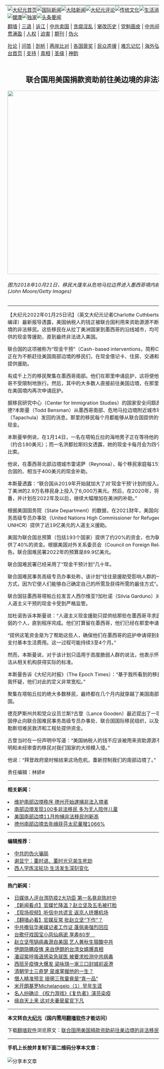 <a name="1" id="1" target="_blank"></a><span id="1"></span>
<table align=center border="0"><tr><td colspan="2" VALIGN=TOP><a href="https://github.com/jxcpzp362/djy/blob/master/gb/nf1351518.md#1"><img src="https://raw.githubusercontent.com/jxcpzp362/www/master/t/djy/1.jpg" title="大纪元首页" alt="大纪元首页"></a><a href="https://github.com/jxcpzp362/djy/blob/master/gb/n24hr.md#1"><img src="https://raw.githubusercontent.com/jxcpzp362/www/master/t/djy/3.jpg" title="国际新闻" alt="国际新闻"></a><a href="https://github.com/jxcpzp362/djy/blob/master/gb/nsc413.md#1"><img src="https://raw.githubusercontent.com/jxcpzp362/www/master/t/djy/4.jpg" title="大陆新闻" alt="大陆新闻"></a><a href="https://github.com/jxcpzp362/djy/blob/master/gb/news392.md#1"><img src="https://raw.githubusercontent.com/jxcpzp362/www/master/t/djy/5.jpg" title="大纪元评论" alt="大纪元评论"></a><a href="https://github.com/jxcpzp362/djy/blob/master/gb/news2007.md#1"><img src="https://raw.githubusercontent.com/jxcpzp362/www/master/t/djy/6.jpg" title="传统文化" alt="传统文化"></a><a href="https://github.com/jxcpzp362/djy/blob/master/gb/news2008.md#1"><img src="https://raw.githubusercontent.com/jxcpzp362/www/master/t/djy/7.jpg" title="生活消费" alt="生活消费"></a><a href="https://github.com/jxcpzp362/djy/blob/master/gb/ncyule.md#1"><img src="https://raw.githubusercontent.com/jxcpzp362/www/master/t/djy/8.jpg" title="娱乐休闲" alt="娱乐休闲"></a><a href="https://github.com/jxcpzp362/djy/blob/master/gb/nsc1002.md#1"><img src="https://raw.githubusercontent.com/jxcpzp362/www/master/t/djy/9.jpg" title="健康" alt="健康"></a><a href="https://github.com/jxcpzp362/djy/blob/master/gb/nf6092.md#1"><img src="https://raw.githubusercontent.com/jxcpzp362/www/master/t/djy/10a.jpg" title="独家" alt="独家"></a><a href="https://github.com/jxcpzp362/djy/blob/master/gb/nf4514.md#1"><img src="https://raw.githubusercontent.com/jxcpzp362/www/master/t/djy/12a.jpg" title="头条要闻" alt="头条要闻"></a></td></tr>
<tr><td colspan="2" VALIGN=TOP><a target="_blank" href="https://github.com/jxcpzp362/www/blob/master/README.md?zsrh#1">翻墙</a> | <a target="_blank" href="https://github.com/jxcpzp362/djy/blob/master/gb/nf5657.md#1">三退</a> | <a target="_blank" href="https://github.com/jxcpzp362/djy/blob/master/gb/nf6124.md#1">诉江</a> | <a target="_blank" href="https://github.com/jxcpzp362/djy/blob/master/gb/nf1176117.md#1">中共卖国</a> | <a target="_blank" href="https://github.com/jxcpzp362/djy/blob/master/gb/nf5773.md#1">贪腐淫乱</a> | <a target="_blank" href="https://github.com/jxcpzp362/djy/blob/master/gb/nf1176115.md#1">窜改历史</a> | <a target="_blank" href="https://github.com/jxcpzp362/djy/blob/master/gb/nf1176107.md#1">党魁画皮</a> | <a target="_blank" href="https://github.com/jxcpzp362/djy/blob/master/gb/nf1320400.md#1">中共间谍</a> | <a target="_blank" href="https://github.com/jxcpzp362/djy/blob/master/gb/nf1176114.md#1">破坏传统</a> | <a target="_blank" href="https://github.com/jxcpzp362/ntdtv/blob/master/gb/prog447_1.md#1">恶贯满盈</a> | <a target="_blank" href="https://github.com/jxcpzp362/djy/blob/master/gb/ncid278.md#1">人权</a> | <a target="_blank" href="https://github.com/jxcpzp362/djy/blob/master/gb/nf1176111.md#1">迫害</a> | <a target="_blank" href="https://gitlab.com/szzdlab/mh-qikan/blob/master/README.md#1">期刊</a> | <a target="_blank" href="https://github.com/jxcpzp362/djy/blob/master/gb/nf5562.md#1">伪火</a></p><p><a target="_blank" href="https://github.com/jxcpzp362/djy/blob/master/gb/9p.md#1">社论</a> | <a target="_blank" href="https://github.com/jxcpzp362/djy/blob/master/gb/nf4378.md#1">问答</a> | <a target="_blank" href="https://github.com/jxcpzp362/djy/blob/master/gb/nf5792.md#1">剖析</a> | <a target="_blank" href="https://github.com/jxcpzp362/djy/blob/master/gb/nf5735.md#1">两岸比对</a> | <a target="_blank" href="https://github.com/jxcpzp362/djy/blob/master/gb/nf6119.md#1">各国褒奖</a> | <a target="_blank" href="https://github.com/jxcpzp362/djy/blob/master/gb/nf6120.md#1">民众声援</a> | <a target="_blank" href="https://github.com/jxcpzp362/djy/blob/master/gb/nf1188594.md#1">难忘记忆</a> | <a target="_blank" href="https://github.com/jxcpzp362/djy/blob/master/gb/nf3180.md#1">海外弘传</a> | <a target="_blank" href="https://github.com/jxcpzp362/djy/blob/master/gb/nf5410.md#1">万人上访</a> | <a target="_blank" href="https://github.com/jxcpzp362/www/blob/master/README.md?zsrh#1">平台首页</a> | <a target="_blank" href="https://github.com/jxcpzp362/djy/blob/master/gb/nf4386.md#1">支持</a> | <a target="_blank" href="https://github.com/jxcpzp362/djy/blob/master/gb/nf4389.md#1">真相</a> | <a target="_blank" href="https://github.com/jxcpzp362/djy/blob/master/gb/nf5790.md#1">圣缘</a> | <a target="_blank" href="https://github.com/jxcpzp362/djy/blob/master/gb/nf4786.md#1">神韵</a></td></tr>
<tr><td VALIGN=TOP width="626"><h2 align=center>联合国用美国捐款资助前往美边境的非法移民</h2>
<img width="600" src="https://i.epochtimes.com/assets/uploads/2018/11/GettyImages-1052688638-600x400-1.jpg" />
<h6>图为2018年10月21日，移民大篷车从危地马拉边界进入墨西哥境内前往美国。(John Moore/Getty Images)
</h6>
<hr>
	<p>【大纪元2022年01月25日讯】（英文大纪元记者Charlotte Cuthbertson报导／高杉编译）最新报导透露，<ahref="https://github.com/jxcpzp362/djy/blob/master/gb/tag/%E7%BE%8E%E5%9B%BD.md#1">美国</a>纳税人的钱正被<ahref="https://github.com/jxcpzp362/djy/blob/master/gb/tag/%E8%81%94%E5%90%88%E5%9B%BD.md#1">联合国</a>利用来资助源源不断地奔赴<ahref="https://github.com/jxcpzp362/djy/blob/master/gb/tag/%E7%BE%8E%E5%9B%BD.md#1">美国</a><ahref="https://github.com/jxcpzp362/djy/blob/master/gb/tag/%E8%BE%B9%E5%A2%83.md#1">边境</a>的<ahref="https://github.com/jxcpzp362/djy/blob/master/gb/tag/%E9%9D%9E%E6%B3%95%E7%A7%BB%E6%B0%91.md#1">非法移民</a>。这些移民在从拉丁美洲国家到墨西哥的沿线城市，均可获得联合国提供的现金等<ahref="https://github.com/jxcpzp362/djy/blob/master/gb/tag/%E6%8F%B4%E5%8A%A9.md#1">援助</a>，直到最终非法进入美国。</p>
<p><ahref="https://github.com/jxcpzp362/djy/blob/master/gb/tag/%E8%81%94%E5%90%88%E5%9B%BD.md#1">联合国</a>的这项被称为“现金干预”（Cash-based interventions，简称CBI）的计划，正在为不断赶往美国南部<ahref="https://github.com/jxcpzp362/djy/blob/master/gb/tag/%E8%BE%B9%E5%A2%83.md#1">边境</a>的移民们，在现金借记卡、住房、交通和医疗等各方面提供<ahref="https://github.com/jxcpzp362/djy/blob/master/gb/tag/%E6%8F%B4%E5%8A%A9.md#1">援助</a>。</p>
<p>有成千上万的移民聚集在墨西哥南部。他们在那里申请庇护，这将使他们可以在墨西哥不受限制地旅行。然后，其中的大多数人直接前往美国边境，在那里非法越境，并在美国境内再次申请庇护。</p>
<p>据移民研究中心（Center for Immigration Studies）的国家安全问题高级研究员托德?本斯曼（Todd Bensman）从墨西哥南部、危地马拉边境附近城市塔帕丘拉（Tapachula）发回的消息，那里的移民每个月都能够从联合国提供的借记卡中领取现金。</p>
<p>本斯曼举例说，在1月14日，一名在塔帕丘拉的海地男子正在等待他的3,600比索（约合180美元）；而一名洪都拉斯妇女透露，她的现金卡每月会为四个人提供2,500比索。</p>
<p>他说，在墨西哥北部边境城市雷诺萨（Reynosa），每个移民家庭每15天就能收到联合国的、相当于400美元的现金补助。</p>
<p>本斯曼透露：“联合国从2019年开始就加大了对‘现金干预’计划的投入。当年，在拉丁美洲的2.9万名移民身上投入了6,000万美元。然后，在2020年，将该投入翻了一番，并计划在2022年及以后，继续大幅增加在美洲的补助。”</p>
<p>根据美国国务院（State Department）的数据，在2021财年，美国向联合国难民事务高级专员办事处（United Nations High Commissioner for Refugees，简称UNHCR）提供了近19亿美元的人道主义援助。</p>
<p>美国为联合国总预算（包括193个国家）提供了约20%的资金，也为联合国难民署提供了40%的资金。根据美国对外关系委员会（Council on Foreign Relations）的报告。联合国难民署2022年的预算是89.9亿美元。</p>
<p>联合国难民署已经采用了“现金干预计划”几十年。</p>
<p>联合国难民事务高级专员办事处称，该计划“往往是援助受影响人群的一种更有尊严的方式，因为它使人们能够自己确定自己的所需及获得所需的最佳方式”。</p>
<p>联合国驻墨西哥塔帕丘拉发言人西尔维亚?加杜诺（Silvia Garduno）对此表示，这些人道主义干预的现金卡受到严格监管。</p>
<p>加杜诺告诉本斯曼说：“人道主义现金援助只提供给那些在墨西哥寻求庇护的、特别脆弱的个人，直到程序完成。他们打算留在墨西哥，他们已经在那里申请了庇护。”</p>
<p>“提供这笔资金是为了帮助这些人，确保他们在墨西哥的庇护申请得到处理期间，能够支付基本生活费用。这一过程可能持续3至4个月。”</p>
<p>然而，本斯曼说，对于该计划只适用于高度脆弱人群的说法，他表示怀疑，而且也无法从相关机构获得实际的标准。</p>
<p>本斯曼告诉《大纪元时报》（The Epoch Times）：“基于我所看到的移民人口统计，我怀疑，他们对此的定义非常宽松。”</p>
<p>聚集在塔帕丘拉的绝大多数移民，最终都在几个月内就穿越了美国南部边境进入美国。</p>
<p>德克萨斯州共和党众议员兰斯?古登（Lance Gooden）最近提出了一项法案，要求美国停止向联合国难民事务高级专员办事处、联合国国际移民组织，以及联合国近东巴勒斯坦难民救济和工程处提供资金。</p>
<p>古登当时在一份声明中写道：“美国纳税人的钱不应该被用来资助源源不断的、身份不明和未经审查的移民对我们国家的大规模入侵。”</p>
<p>他说：“拜登政府是时候结束这场危机，重新控制我们的南部边境了。”</p>
<p>责任编辑：林妍#</p>
	
<hr>


<strong>相关新闻：</strong>
<li><a href="https://github.com/jxcpzp362/djy/blob/master/gb/21/7/28/n13120730.md#1">维护南部边境秩序 德州开始逮捕非法入境者</a></li>
<li><a href="https://github.com/jxcpzp362/djy/blob/master/gb/21/10/13/n13302172.md#1">南部边境发现100多非法移民 多为无人陪伴儿童</a></li>
<li><a href="https://github.com/jxcpzp362/djy/blob/master/gb/21/12/21/n13450283.md#1">美国南部边境11月拘捕非法移民创新高</a></li>
<li><a href="https://github.com/jxcpzp362/djy/blob/master/gb/22/1/10/n13495817.md#1">德州南部边境去年缉获芬太尼量增1066%</a></li>
<hr>


<strong>编辑推荐：</strong>
<li><a href="https://github.com/upjkzu3674/djy/blob/master/gb/16/1/21/n4622075.md?dfh#1" target="_blank">中共的伪火骗局</a></li><li><a href="https://github.com/tsiac2612/djy/blob/master/gb/18/11/30/n10882697.md#1" target="_blank">谢显宁：董时进、董时光兄弟生死劫</a></li><li><a href="https://github.com/tsiac2612/djy/blob/master/gb/18/5/30/n10441048.md#1" target="_blank">西人学炼法轮功 生活发生深刻变化</a></li>
<hr>

<strong>热门新闻：</strong>
<li><a href="https://github.com/ygmzcg390/djy/blob/master/gb/20/3/16/n11943195.md#1">日媒体人评台湾防疫2大功臣 第一名竟非陈时中</a></li>
<li><a href="https://github.com/ygmzcg390/djy/blob/master/gb/20/3/16/n11945071.md#1">【新闻看点】官媒忙降温？赵立坚及五毛被打脸</a></li>
<li><a href="https://github.com/ygmzcg390/djy/blob/master/gb/20/3/17/n11946346.md#1">【现场视频】听信中共谎言 返京人挤爆机场</a></li>
<li><a href="https://github.com/ygmzcg390/djy/blob/master/gb/20/3/17/n11945722.md#1">【翻墙必看】官媒反常 批赵立坚“下作”？</a></li>
<li><a href="https://github.com/ygmzcg390/djy/blob/master/gb/20/3/17/n11948259.md#1">中共撤驻华美媒记者工作证 蓬佩奥强烈回应</a></li>
<li><a href="https://github.com/ygmzcg390/djy/blob/master/gb/20/3/17/n11946544.md#1">台歌仔戏国宝小凤仙病逝 享寿80岁　</a></li>
<li><a href="https://github.com/ygmzcg390/djy/blob/master/gb/20/3/15/n11942589.md#1">赵立坚甩锅病毒源自美国 艺人黄秋生狠酸中共</a></li>
<li><a href="https://github.com/ygmzcg390/djy/blob/master/gb/20/3/17/n11947993.md#1">伊朗隐瞒疫情 来自伊朗的台湾女婿爆真相</a></li>
<li><a href="https://github.com/ygmzcg390/djy/blob/master/gb/20/3/15/n11942781.md#1">潘迎紫呼吸道感染急就医 被要求检测中共病毒</a></li>
<li><a href="https://github.com/ygmzcg390/djy/blob/master/gb/20/3/15/n11942415.md#1">西班牙疫情大爆发 梁咏琪一家三口封城前返港</a></li>
<li><a href="https://github.com/ygmzcg390/djy/blob/master/gb/20/3/11/n11933369.md#1">清朝学士三奇梦 是谁掌握他的一生？</a></li>
<li><a href="https://github.com/ygmzcg390/djy/blob/master/gb/20/3/11/n11933376.md#1">僧人精准预言 琅琊三孩童竟是“真一品”</a></li>
<li><a href="https://github.com/ygmzcg390/djy/blob/master/gb/13/1/31/n3790016.md#1">米开朗基罗Michelangelo（1）早年生涯</a></li>
<li><a href="https://github.com/ygmzcg390/djy/blob/master/gb/20/3/17/n11946008.md#1">名人纷确诊 《权力游戏》《复仇者》演员染疫</a></li>
<li><a href="https://github.com/ygmzcg390/djy/blob/master/gb/20/3/12/n11936269.md#1">缘自天上来 这对夫妻是星官下凡</a></li>
<hr>

<strong>本文转自<a href="https://www.epochtimes.com">大纪元</a>（国内需用<a href="https://github.com/jxcpzp362/www/blob/master/README.md#8">翻墙软件</a>才能访问）</strong><p>下载<a href="https://github.com/jxcpzp362/www/blob/master/README.md#8">翻墙软件</a>浏览原文：<a href="https://www.epochtimes.com/gb/22/1/24/n13527005.htm">联合国用美国捐款资助前往美边境的非法移民</a></p><hr>

<strong>手机上长按并复制下面二维码分享本文章：</strong><br><br><img src="https://chart.apis.google.com/chart?cht=qr&chs=240x240&choe=UTF-8&chld=M|2&chl=https://github.com/jxcpzp362/djy/blob/master/gb/22/1/24/n13527005.md%231" title="分享本文章"></td><td VALIGN=TOP><a href="https://github.com/jxcpzp362/djy/blob/master/gb/16/1/21/n4622075.md?dfh#1" target="_blank"><img src="https://raw.githubusercontent.com/jxcpzp362/djy/master/gb/300/wei-f1.jpg" title="中共的伪火骗局"  alt="中共的伪火骗局"></a><br><a href="https://github.com/jxcpzp362/www/blob/master/README.md?dfh#9" target="_blank"><img src="https://raw.githubusercontent.com/jxcpzp362/djy/master/gb/300/yong-h.jpg" title="永恒的见证"  alt="永恒的见证"></a><br><a href="https://github.com/jxcpzp362/djy/blob/master/gb/13/9/29/n3974789.md?dfh#1" target="_blank"><img src="https://raw.githubusercontent.com/jxcpzp362/djy/master/gb/300/shang-lnz.jpg" title="善良女子被中共投男牢"  alt="善良女子被中共投男牢"></a><br><a href="https://github.com/jxcpzp362/djy/blob/master/gb/16/3/16/n4663449.md?dfh#1" target="_blank"><img src="https://raw.githubusercontent.com/jxcpzp362/djy/master/gb/300/huo-z3.jpg" title="警卫目击活摘器官"  alt="警卫目击活摘器官"></a><br><a href="https://github.com/jxcpzp362/djy/blob/master/gb/16/8/7/n8177641.md?dfh#1" target="_blank"><img src="https://raw.githubusercontent.com/jxcpzp362/djy/master/gb/300/huo-z4.jpg" title="证人描述活摘恐怖"  alt="证人描述活摘恐怖"></a><br><a href="https://github.com/jxcpzp362/djy/blob/master/gb/10/4/19/n2881569.md?dfh#1" target="_blank"><img src="https://raw.githubusercontent.com/jxcpzp362/djy/master/gb/300/huo-z1.jpg" title="揭开活摘器官黑幕"  alt="揭开活摘器官黑幕"></a><br><a href="https://github.com/jxcpzp362/djy/blob/master/gb/10/11/7/n3077476.md?dfh#1" target="_blank"><img src="https://raw.githubusercontent.com/jxcpzp362/djy/master/gb/300/ma-ks.jpg" title="马克思的成魔之路"  alt="马克思的成魔之路"></a><br><a href="https://github.com/jxcpzp362/djy/blob/master/gb/14/6/9/n4173977.md?dfh#1" target="_blank"><img src="https://raw.githubusercontent.com/jxcpzp362/djy/master/gb/300/chang-zs.jpg" title="藏字石 蕴天机"  alt="藏字石 蕴天机"></a><br><a href="https://github.com/jxcpzp362/djy/blob/master/gb/18/5/10/n10381511.md?dfh#1" target="_blank"><img src="https://raw.githubusercontent.com/jxcpzp362/djy/master/gb/300/st1.jpg" title="关注三亿人三退"  alt="关注三亿人三退"></a><br><a href="https://github.com/jxcpzp362/djy/blob/master/gb/18/3/21/n10237682.md?dfh#1" target="_blank"><img src="https://raw.githubusercontent.com/jxcpzp362/djy/master/gb/300/jie-t.jpg" title="解体中共复兴中华"  alt="解体中共复兴中华"></a><br><a href="https://github.com/jxcpzp362/djy/blob/master/gb/9/2/9/n2422991.md?dfh#1" target="_blank"><img src="https://raw.githubusercontent.com/jxcpzp362/djy/master/gb/300/gao-zs.jpg" title="中共迫害良心律师"  alt="中共迫害良心律师"></a><br><a href="https://github.com/jxcpzp362/djy/blob/master/gb/18/12/9/n10900044.md?dfh#1" target="_blank"><img src="https://raw.githubusercontent.com/jxcpzp362/djy/master/gb/300/sj1.jpg" title="三百多万人举报江泽民"  alt="三百多万人举报江泽民"></a><br><a href="https://github.com/jxcpzp362/djy/blob/master/gb/18/8/28/n10672014.md?dfh#1" target="_blank"><img src="https://raw.githubusercontent.com/jxcpzp362/djy/master/gb/300/sj2.jpg" title="这些官员为何起诉江泽民"  alt="这些官员为何起诉江泽民"></a><br><a href="https://github.com/jxcpzp362/djy/blob/master/gb/8/12/18/n2367165.md?dfh#1" target="_blank"><img src="https://raw.githubusercontent.com/jxcpzp362/djy/master/gb/300/liangan.jpg" title="海峡两岸的强烈对比"  alt="海峡两岸的强烈对比"></a><br><a href="https://github.com/jxcpzp362/djy/blob/master/gb/15/12/10/n4593139.md?dfh#1" target="_blank"><img src="https://raw.githubusercontent.com/jxcpzp362/djy/master/gb/300/jia-ndzl.jpg" title="加拿大总理的贺信"  alt="加拿大总理的贺信"></a><br><a href="https://github.com/jxcpzp362/djy/blob/master/gb/11/6/17/n3289382.md?dfh#1" target="_blank"><img src="https://raw.githubusercontent.com/jxcpzp362/djy/master/gb/300/xiao-wd.jpg" title="探寻真相兼听则明"  alt="探寻真相兼听则明"></a><br><a href="https://github.com/jxcpzp362/djy/blob/master/gb/18/10/27/n10812623.md?dfh#1" target="_blank"><img src="https://raw.githubusercontent.com/jxcpzp362/djy/master/gb/300/yindu.jpg" title="印度媒体报道东方"  alt="印度媒体报道东方"></a><br><a href="https://github.com/jxcpzp362/djy/blob/master/gb/18/6/9/n10469652.md?dfh#1" target="_blank"><img src="https://raw.githubusercontent.com/jxcpzp362/djy/master/gb/300/xie-j.jpg" title="不一样的海外校园"  alt="不一样的海外校园"></a><br><a href="https://github.com/jxcpzp362/djy/blob/master/gb/7/4/5/n1669415.md?dfh#1" target="_blank"><img src="https://raw.githubusercontent.com/jxcpzp362/djy/master/gb/300/li-up.jpg" title="从大师到徒弟的传奇"  alt="从大师到徒弟的传奇"></a><br><a href="https://github.com/jxcpzp362/djy/blob/master/gb/17/5/26/n9191512.md?dfh#1" target="_blank"><img src="https://raw.githubusercontent.com/jxcpzp362/djy/master/gb/300/zfl2.jpg" title="亿万人与东方一本奇书"  alt="亿万人与东方一本奇书"></a><br><a href="https://github.com/jxcpzp362/djy/blob/master/gb/13/11/27/n4020290.md?dfh#1" target="_blank"><img src="https://raw.githubusercontent.com/jxcpzp362/djy/master/gb/300/zhen-h.jpg" title="大陆见不到的震撼场面"  alt="大陆见不到的震撼场面"></a><br><a href="https://github.com/jxcpzp362/djy/blob/master/gb/15/7/17/n4482910.md?dfh#1" target="_blank"><img src="https://raw.githubusercontent.com/jxcpzp362/djy/master/gb/300/dalu-sk.jpg" title="人心向善 大陆当初盛况"  alt="人心向善 大陆当初盛况"></a><br><a href="https://github.com/jxcpzp362/djy/blob/master/gb/19/1/5/n10955468.md?dfh#1" target="_blank"><img src="https://raw.githubusercontent.com/jxcpzp362/djy/master/gb/300/zfl1.jpg" title="追寻真理 这书讲什么"  alt="追寻真理 这书讲什么"></a><br><a href="https://github.com/jxcpzp362/www/blob/master/README.md?dfh#1" target="_blank"><img src="https://raw.githubusercontent.com/jxcpzp362/djy/master/gb/300/fq1.jpg" title="下载免费翻墙软件"  alt="下载免费翻墙软件"></a><br></td></tr></table>
